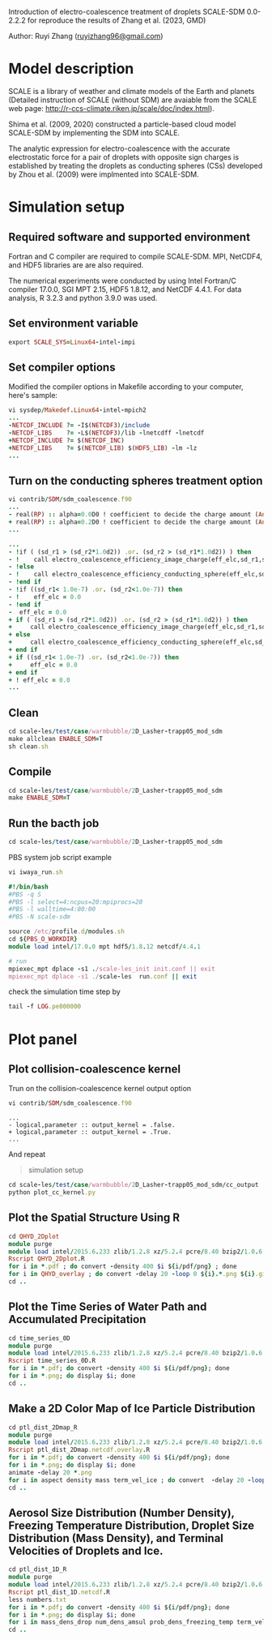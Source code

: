 Introduction of electro-coalescence treatment of droplets SCALE-SDM 0.0-2.2.2 for reproduce the results of Zhang et al. (2023, GMD)

Author: Ruyi Zhang (ruyizhang96@gmail.com)

# Model description

SCALE is a library of weather and climate models of the Earth and planets (Detailed instruction of SCALE (without SDM) are avaiable from the SCALE web page: http://r-ccs-climate.riken.jp/scale/doc/index.html). 

Shima et al. (2009, 2020) constructed a particle-based cloud model SCALE-SDM by implementing the SDM into SCALE. 

The analytic expression for electro-coalescence with the accurate electrostatic force for a pair of droplets with opposite sign charges is established by treating the droplets as conducting spheres (CSs) developed by Zhou et al. (2009) were implmented into SCALE-SDM.

# Simulation setup
## Required software and supported environment

Fortran and C compiler are required to compile SCALE-SDM. MPI, NetCDF4, and HDF5 libraries are are also required.

The numerical experiments were conducted by using Intel Fortran/C compiler 17.0.0, SGI MPT 2.15, HDF5 1.8.12, and NetCDF 4.4.1. For data analysis, R 3.2.3 and python 3.9.0 was used.

## Set environment variable
```ruby
export SCALE_SYS=Linux64-intel-impi
```

## Set compiler options
Modified the compiler options in Makefile according to your computer, here's sample:
```ruby
vi sysdep/Makedef.Linux64-intel-mpich2
...
-NETCDF_INCLUDE ?= -I$(NETCDF3)/include
-NETCDF_LIBS    ?= -L$(NETCDF3)/lib -lnetcdff -lnetcdf
+NETCDF_INCLUDE ?= $(NETCDF_INC)
+NETCDF_LIBS    ?= $(NETCDF_LIB) $(HDF5_LIB) -lm -lz
...
```
## Turn on the conducting spheres treatment option
```ruby
vi contrib/SDM/sdm_coalescence.f90
...
- real(RP) :: alpha=0.0D0 ! coefficient to decide the charge amount (Andronache 2004)
+ real(RP) :: alpha=0.2D0 ! coefficient to decide the charge amount (Andronache 2004)
...
```
```ruby
...
- !if ( (sd_r1 > (sd_r2*1.0d2)) .or. (sd_r2 > (sd_r1*1.0d2)) ) then
- !    call electro_coalescence_efficiency_image_charge(eff_elc,sd_r1,sd_r2,sd_vz1,sd_vz2,lmd_crs,vis_crs)
- !else
- !    call electro_coalescence_efficiency_conducting_sphere(eff_elc,sd_r1,sd_r2,sd_vz1,sd_vz2,lmd_crs,vis_crs)
- !end if
- !if ((sd_r1< 1.0e-7) .or. (sd_r2<1.0e-7)) then
- !    eff_elc = 0.0
- !end if
-  eff_elc = 0.0
+ if ( (sd_r1 > (sd_r2*1.0d2)) .or. (sd_r2 > (sd_r1*1.0d2)) ) then
+     call electro_coalescence_efficiency_image_charge(eff_elc,sd_r1,sd_r2,sd_vz1,sd_vz2,lmd_crs,vis_crs)
+ else
+     call electro_coalescence_efficiency_conducting_sphere(eff_elc,sd_r1,sd_r2,sd_vz1,sd_vz2,lmd_crs,vis_crs)
+ end if
+ if ((sd_r1< 1.0e-7) .or. (sd_r2<1.0e-7)) then
+     eff_elc = 0.0
+ end if
+ ! eff_elc = 0.0
...
```

## Clean 
```ruby
cd scale-les/test/case/warmbubble/2D_Lasher-trapp05_mod_sdm
make allclean ENABLE_SDM=T
sh clean.sh
```

## Compile
```ruby
cd scale-les/test/case/warmbubble/2D_Lasher-trapp05_mod_sdm
make ENABLE_SDM=T
```

## Run the bacth job
```ruby
cd scale-les/test/case/warmbubble/2D_Lasher-trapp05_mod_sdm
```
PBS system job script example
```ruby
vi iwaya_run.sh
```

```ruby
#!/bin/bash
#PBS -q S
#PBS -l select=4:ncpus=20:mpiprocs=20
#PBS -l walltime=4:00:00
#PBS -N scale-sdm

source /etc/profile.d/modules.sh
cd ${PBS_O_WORKDIR}
module load intel/17.0.0 mpt hdf5/1.8.12 netcdf/4.4.1

# run
mpiexec_mpt dplace -s1 ./scale-les_init init.conf || exit
mpiexec_mpt dplace -s1 ./scale-les  run.conf || exit
```
check the simulation time step by
```ruby
tail -f LOG.pe000000
```
# Plot panel
## Plot collision-coalescence kernel
Trun on the collision-coalescence kernel output option
```ruby
vi contrib/SDM/sdm_coalescence.f90
```
```
...
- logical,parameter :: output_kernel = .false. 
+ logical,parameter :: output_kernel = .True. 
...
```
And repeat 
>simulation setup

```ruby
cd scale-les/test/case/warmbubble/2D_Lasher-trapp05_mod_sdm/cc_output
python plot_cc_kernel.py
```
## Plot the Spatial Structure Using R
```ruby
cd QHYD_2Dplot
module purge
module load intel/2015.6.233 zlib/1.2.8 xz/5.2.4 pcre/8.40 bzip2/1.0.6 openssl/1.1.1a curl/7.63.0 R/3.4.3
Rscript QHYD_2Dplot.R
for i in *.pdf ; do convert -density 400 $i ${i/pdf/png} ; done
for i in QHYD_overlay ; do convert -delay 20 -loop 0 ${i}.*.png ${i}.gif ; done
cd ..
```
## Plot the Time Series of Water Path and Accumulated Precipitation
```ruby
cd time_series_0D
module purge
module load intel/2015.6.233 zlib/1.2.8 xz/5.2.4 pcre/8.40 bzip2/1.0.6 openssl/1.1.1a curl/7.63.0 R/3.4.3
Rscript time_series_0D.R
for i in *.pdf; do convert -density 400 $i ${i/pdf/png}; done
for i in *.png; do display $i; done
cd ..
```
## Make a 2D Color Map of Ice Particle Distribution
```ruby
cd ptl_dist_2Dmap_R
module purge
module load intel/2015.6.233 zlib/1.2.8 xz/5.2.4 pcre/8.40 bzip2/1.0.6 openssl/1.1.1a curl/7.63.0 R/3.4.3
Rscript ptl_dist_2Dmap.netcdf.overlay.R
for i in *.pdf; do convert -density 400 $i ${i/pdf/png}; done
for i in *.png; do display $i; done
animate -delay 20 *.png
for i in aspect density mass term_vel_ice ; do convert  -delay 20 -loop 0 ${i}.*.png ${i}.gif ; done
cd ..
```
## Aerosol Size Distribution (Number Density), Freezing Temperature Distribution, Droplet Size Distribution (Mass Density), and Terminal Velocities of Droplets and Ice.
```ruby
cd ptl_dist_1D_R
module purge
module load intel/2015.6.233 zlib/1.2.8 xz/5.2.4 pcre/8.40 bzip2/1.0.6 openssl/1.1.1a curl/7.63.0 R/3.4.3
Rscript ptl_dist_1D.netcdf.R
less numbers.txt
for i in *.pdf; do convert -density 400 $i ${i/pdf/png}; done
for i in *.png; do display $i; done
for i in mass_dens_drop num_dens_amsul prob_dens_freezing_temp term_vel_drop term_vel_ice xz_SD; do convert  -delay 20 -loop 0 ${i}.*.png ${i}.gif; done
cd ..
```
